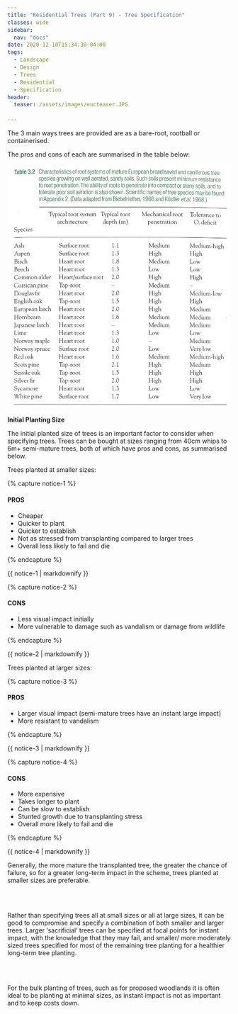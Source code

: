 ```yaml
---
title: "Residential Trees (Part 9) - Tree Specification"
classes: wide
sidebar:
  nav: "docs"
date: 2020-12-10T15:34:30-04:00
tags:
  - Landscape
  - Design
  - Trees
  - Residential
  - Specification
header:
  teaser: /assets/images/eucteaser.JPG
  
---
```


The 3 main ways trees are provided are as a bare-root, rootball or containerised.

The pros and cons of each are summarised in the table below:

<img src="/assets/images/root system table.jpg" alt="">


**Initial Planting Size**

The initial planted size of trees is an important factor to consider when specifying trees.
Trees can be bought at sizes ranging from 40cm whips to 6m+ semi-mature trees, both of which have pros and cons, as summarised below. 


Trees planted at smaller sizes:

{% capture notice-1 %}

#### PROS

* Cheaper
* Quicker to plant
* Quicker to establish
* Not as stressed from transplanting compared to larger trees
* Overall less likely to fail and die

{% endcapture %}

<div class="notice">
  {{ notice-1 | markdownify }}
</div>

{% capture notice-2 %}

#### CONS

* Less visual impact initially
* More vulnerable to damage such as vandalism or damage from wildlife

{% endcapture %}

<div class="notice">
  {{ notice-2 | markdownify }}
</div>


Trees planted at larger sizes:

{% capture notice-3 %}

#### PROS

* Larger visual impact (semi-mature trees have an instant large impact)
* More resistant to vandalism

{% endcapture %}

<div class="notice">
  {{ notice-3 | markdownify }}
</div>

{% capture notice-4 %}

#### CONS

* More expensive
* Takes longer to plant
* Can be slow to establish
* Stunted growth due to transplanting stress
* Overall more likely to fail and die

{% endcapture %}

<div class="notice">
  {{ notice-4 | markdownify }}
</div>

<p style="text-align: justify;">

Generally, the more mature the transplanted tree, the greater the chance of failure, so for a greater long-term impact in the scheme, trees planted at smaller sizes are preferable.

<br><br>

Rather than specifying trees all at small sizes or all at large sizes, it can be good to compromise and specify a combination of both smaller and larger trees. Larger ‘sacrificial’ trees can be specified at focal points for instant impact, with the knowledge that they may fail, and smaller/ more moderately sized trees specified for most of the remaining tree planting for a healthier long-term tree planting.

<br><br>

For the bulk planting of trees, such as for proposed woodlands it is often ideal to be planting at minimal sizes, as instant impact is not as important and to keep costs down.

</p>
